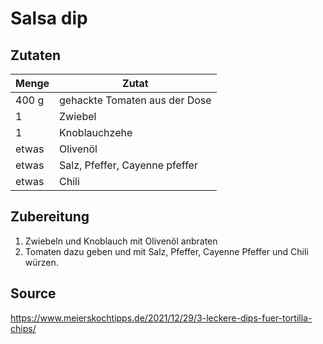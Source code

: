# Salsa dip

## Zutaten

| Menge | Zutat                          |
| ----- | ------------------------------ |
| 400 g | gehackte Tomaten aus der Dose  |
| 1     | Zwiebel                        |
| 1     | Knoblauchzehe                  |
| etwas | Olivenöl                       |
| etwas | Salz, Pfeffer, Cayenne pfeffer |
| etwas | Chili                          |

## Zubereitung

1. Zwiebeln und Knoblauch mit Olivenöl anbraten
2. Tomaten dazu geben und mit Salz, Pfeffer, Cayenne Pfeffer und Chili würzen.

## Source

https://www.meierskochtipps.de/2021/12/29/3-leckere-dips-fuer-tortilla-chips/
